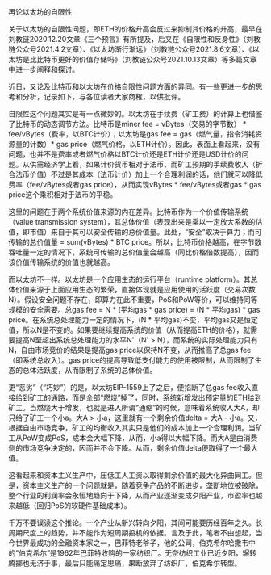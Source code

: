 
再论以太坊的自限性



关于以太坊的自限性问题，即ETH的价格升高会反过来抑制其价格的升高，最早在刘教链2020.12.20文章《三个预言》有所提及，后又在《自限性和反身性》（刘教链公众号2021.4.2文章）、《以太坊渐行渐远》（刘教链公众号2021.8.6文章）、《以太坊是比比特币更好的价值存储吗》（刘教链公众号2021.10.13文章）等多篇文章中进一步阐释和探讨。

近日，又论及比特币和以太坊在价格自限性问题方面的异同。有一些更进一步的思考和分析，记录如下，与各位读者大家商榷，以供批评。

自限性这个问题其实是有一点微妙的。以太坊在手续费（矿工费）的计算上也借鉴了比特币的动态调节方法。比特币是miner fee = vBytes（交易的字节数） * fee/vBytes（费率，以BTC计价）；以太坊是gas fee = gas（燃气量，指令消耗资源量的计数）* gas price（燃气价格，以ETH计价）。因此，表面上看起来，没有问题，也并不是费率或者燃气价格以BTC计价还是ETH计价还是USD计价的问题。从供需经济学上看，如果计价货币相对于法币，而矿工预期的手续费收入（折合法币价值）不过是其成本（法币计价）加上一个合理利润的话，他们就可以降低费率（fee/vBytes或者gas price），从而实现vBytes * fee/vBytes或者gas * gas price这个乘积相对于法币的平稳。

这里的问题在于两个系统价值来源的内在差异。比特币作为一个价值传输系统（value transmission system），其总体价值（表现出来是乘以一定放大系数的估值，即市值）来自于其可以安全传输的总价值量。此处，“安全”取决于算力；而可传输的总价值量 = sum(vBytes) * BTC price。所以，比特币价格越高，在字节数吞吐量一定的情况下，系统可传输的总价值量会越高（同比价格倍数提高），因而该价值传输系统的价值也就越高。

而以太坊不一样。以太坊是一个应用生态的运行平台（runtime platform）。其总体价值来源于上面应用生态的繁荣，直接体现就是应用使用的活跃度（交易次数N）。假设安全问题不存在，即算力在此不重要，PoS和PoW等价，可以维持同等规模的安全需要。总gas fee = N * (平均gas * gas price) = (N * 平均gas) * gas price。在系统总处理能力一定的情况下，(N * 平均gas)不变，平均gas又是恒定值，所以N是不变的。如果要继续提高系统的价值（从而提高ETH的价格），就需要提高N至超出系统总处理能力的水平N'（N' > N），而系统的实际处理能力只有N，自由市场竞价的结果是提高gas price以保持N不变，从而推高了总gas fee（即系统总收入）。gas price的提高导致低支付能力的使用被限制，从而限制了生态的总体活跃度，从而限制了系统的总体价值。

更“恶劣”（“巧妙”）的是，以太坊EIP-1559上了之后，便掐断了总gas fee收入直接给到矿工的通路，而是全部“燃烧”掉了，同时，系统新增发出预定量的ETH给到矿工。当燃烧大于增发，也就是进入所谓“通缩”的时候，意味着系统收入大A，却只给了矿工一个小a。大A > 小a，这里就有一个剩余价值delta = 大A - 小a。又，根据自由市场竞争，矿工的均衡收入其实只是他们的成本加上一个合理利润。当矿工从PoW变成PoS，成本会大幅下降，从而，小a得以大幅下降。而大A是由消费侧的市场竞争决定的，因而并不会下降。从而，剩余价值delta便取得了一个最大值。

这看起来和资本主义生产中，压低工人工资以取得剩余价值的最大化异曲同工。但是，资本主义生产的一个问题就是，随着竞争产品的不断进步，垄断地位被破除，整个行业的利润率会永恒地趋向于下降，从而产业逐渐变成夕阳产业，市盈率也越来越低（回归PoS的软硬件基础成本）。

千万不要误读这个推论。一个产业从新兴转向夕阳，其间可能要历经百年之久。长周期尺度上的趋势，并不能作为短周期投机的依据。言及于此，笔者不由想起，当今世界最成功的金融资本家之一，巴菲特老爷子，他的公司，伯克希尔哈撒韦中的“伯克希尔”是1962年巴菲特收购的一家纺织厂。无奈纺织工业已近夕阳，辗转腾挪也无济于事，最后只能痛定思痛，果断放弃了纺织厂，伯克希尔转型。


